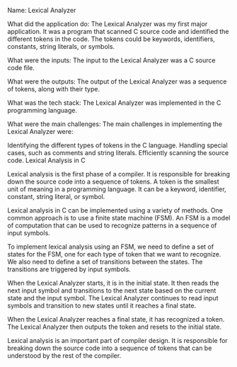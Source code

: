 
Name: Lexical Analyzer

What did the application do: The Lexical Analyzer was my first major application. It was a program that scanned C source code and identified the different tokens in the code. The tokens could be keywords, identifiers, constants, string literals, or symbols.

What were the inputs: The input to the Lexical Analyzer was a C source code file.

What were the outputs: The output of the Lexical Analyzer was a sequence of tokens, along with their type.

What was the tech stack: The Lexical Analyzer was implemented in the C programming language.

What were the main challenges: The main challenges in implementing the Lexical Analyzer were:

Identifying the different types of tokens in the C language.
Handling special cases, such as comments and string literals.
Efficiently scanning the source code.
Lexical Analysis in C

Lexical analysis is the first phase of a compiler. It is responsible for breaking down the source code into a sequence of tokens. A token is the smallest unit of meaning in a programming language. It can be a keyword, identifier, constant, string literal, or symbol.

Lexical analysis in C can be implemented using a variety of methods. One common approach is to use a finite state machine (FSM). An FSM is a model of computation that can be used to recognize patterns in a sequence of input symbols.

To implement lexical analysis using an FSM, we need to define a set of states for the FSM, one for each type of token that we want to recognize. We also need to define a set of transitions between the states. The transitions are triggered by input symbols.

When the Lexical Analyzer starts, it is in the initial state. It then reads the next input symbol and transitions to the next state based on the current state and the input symbol. The Lexical Analyzer continues to read input symbols and transition to new states until it reaches a final state.

When the Lexical Analyzer reaches a final state, it has recognized a token. The Lexical Analyzer then outputs the token and resets to the initial state.

Lexical analysis is an important part of compiler design. It is responsible for breaking down the source code into a sequence of tokens that can be understood by the rest of the compiler.
